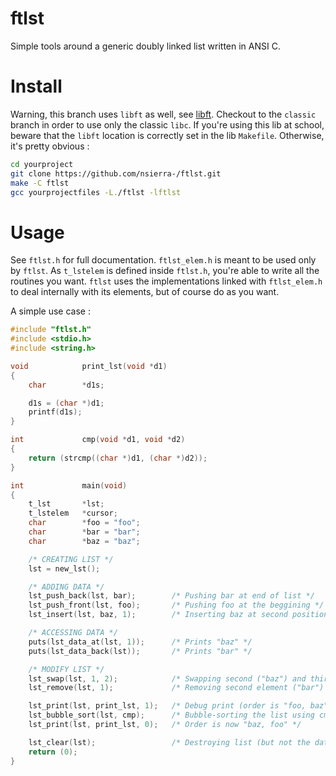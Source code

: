 # ftlst
Simple tools around a generic doubly linked list written in ANSI C.

# Install
Warning, this branch uses `libft` as well, see [libft](https://github.com/nsierra-/libft). Checkout to the `classic` branch in order to use only the classic `libc`.
If you're using this lib at school, beware that the `libft` location is correctly set in the lib `Makefile`.
Otherwise, it's pretty obvious :
```sh
cd yourproject
git clone https://github.com/nsierra-/ftlst.git
make -C ftlst
gcc yourprojectfiles -L./ftlst -lftlst
```

# Usage
See `ftlst.h` for full documentation.
`ftlst_elem.h` is meant to be used only by `ftlst`. As `t_lstelem` is defined inside `ftlst.h`, you're able to write all the routines you want. `ftlst` uses the implementations linked with `ftlst_elem.h` to deal internally with its elements, but of course do as you want.

A simple use case :
```c
#include "ftlst.h"
#include <stdio.h>
#include <string.h>

void            print_lst(void *d1)
{
    char        *d1s;

    d1s = (char *)d1;
    printf(d1s);
}

int             cmp(void *d1, void *d2)
{
    return (strcmp((char *)d1, (char *)d2));
}

int             main(void)
{
    t_lst       *lst;
    t_lstelem   *cursor;
    char        *foo = "foo";
    char        *bar = "bar";
    char        *baz = "baz";

    /* CREATING LIST */
    lst = new_lst();

    /* ADDING DATA */
    lst_push_back(lst, bar);        /* Pushing bar at end of list */
    lst_push_front(lst, foo);       /* Pushing foo at the beggining */
    lst_insert(lst, baz, 1);        /* Inserting baz at second position */

    /* ACCESSING DATA */
    puts(lst_data_at(lst, 1));      /* Prints "baz" */
    puts(lst_data_back(lst));       /* Prints "bar" */

    /* MODIFY LIST */
    lst_swap(lst, 1, 2);            /* Swapping second ("baz") and third ("bar") element */
    lst_remove(lst, 1);             /* Removing second element ("bar") */

    lst_print(lst, print_lst, 1);   /* Debug print (order is "foo, baz") */
    lst_bubble_sort(lst, cmp);      /* Bubble-sorting the list using cmp */
    lst_print(lst, print_lst, 0);   /* Order is now "baz, foo" */

    lst_clear(lst);                 /* Destroying list (but not the data !) */
    return (0);
}

```
